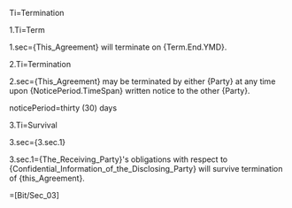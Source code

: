 Ti=Termination

1.Ti=Term

1.sec={This_Agreement} will terminate on {Term.End.YMD}.

2.Ti=Termination

2.sec={This_Agreement} may be terminated by either {Party} at any time upon {NoticePeriod.TimeSpan} written notice to the other {Party}.

noticePeriod=thirty (30) days

3.Ti=Survival

3.sec={3.sec.1}

3.sec.1={The_Receiving_Party}'s obligations with respect to {Confidential_Information_of_the_Disclosing_Party} will survive termination of {this_Agreement}.

=[Bit/Sec_03]